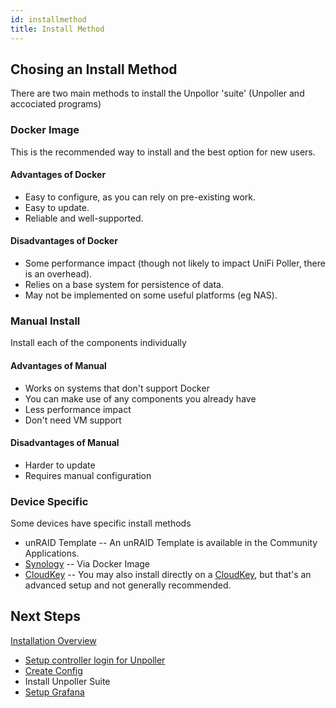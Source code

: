 ```yaml
---
id: installmethod
title: Install Method
---
```


## Chosing an Install Method

There are two main methods to install the Unpollor 'suite' (Unpoller and accociated programs)

### Docker Image
This is the recommended way to install and the best option for new users.

#### Advantages of Docker

- Easy to configure, as you can rely on pre-existing work.
- Easy to update.
- Reliable and well-supported.

#### Disadvantages of Docker

- Some performance impact (though not likely to impact UniFi Poller, there is an overhead).
- Relies on a base system for persistence of data.
- May not be implemented on some useful platforms (eg NAS).

### Manual Install
Install each of the components individually

#### Advantages of Manual

- Works on systems that don't support Docker
- You can make use of any components you already have
- Less performance impact
- Don't need VM support

#### Disadvantages of Manual

- Harder to update
- Requires manual configuration

### Device Specific
Some devices have specific install methods

- unRAID Template -- An unRAID Template is available in the Community Applications.
- [Synology](Synology) -- Via Docker Image
- [CloudKey](cloudkey) -- You may also install directly on a [CloudKey](cloudkey), but that's an advanced setup and not generally recommended.

## Next Steps
[Installation Overview](overview)

- [Setup controller login for Unpoller](controllerlogin)
- [Create Config](applicationconfig)
- Install Unpoller Suite
- [Setup Grafana](grafana)
